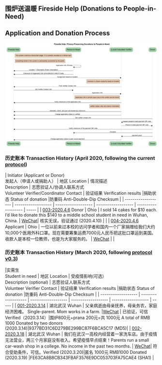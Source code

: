 ## 围炉送温暖 Fireside Help (Donations to People-in-Need)

## Application and Donation Process

![](Donations/DonationProcess.png)

### 历史账本 Transaction History (April 2020, following the current [protocol](Donations/Donations.docx))

| Initiator (Applicant or Donor) <br> 发起人（申请人或捐助人）   | 地区 Location    | 情况描述<br>Description  | 志愿验证人/协调人联系方式<br>Volunteer Verifier/Coordinator Contact | 验证结果 Verification results |捐助状态 Status of donation |防重码 Anti-Double-Dip Checksum |
| ------------------- |  ------------------- | ------------------- | ------------------- | ------------------- | ----- | 
| [003-2020.4.6](Donations/003/Donor003) Donor | Ohio | I sold 14 cakes for $10 each. I’d like to donate this $140 to a middle school student in need in Wuhan, China. | [WeChat](Donations/003/Verifier003.png)| 核实无误，验证通过 (2020.4.10) | | 
| [004-2020.4.6](Donations/004/Applicant004) Applicant | Ohio | 一位以前来过本校的访问学者和国内一个厂家捐赠给我们大约10,000个医用外科口罩。现在需要筹集运费7000元人民币把这批口罩运到美国。收款人是本校一位教师，也是为大家服务的。 | [WeChat](Donations/004/Verifier004.png) | | 


### 历史账本 Transaction History (March 2020, following [protocol v0.3](Donations/Donations-v0.3.docx))

|实需生<br>Student in need           | 地区 Location    | 受疫情影响(可选）<br>Description (optional)  | 志愿验证人联系方式<br>Volunteer Verifier Contact | 验证结果 Verification results |捐助状态 Status of donation |防重码 Anti-Double-Dip Checksum |
| ------------------- |  ------------------- | ------------------- | ------------------- | ------------------- | ----- | 
| [001-2020.3.14](Donations/001/Student001)  | 湖北武汉 Wuhan            |  父亲病逝由母亲抚养，母亲务农，家庭经济困难。  Single-parent. Mom works in a farm.            |[WeChat](Donations/001/Verifier001.jpg) | 已验证，可信 Verified（2020.3.14）|围炉800元+prana 200元=共 1000元 A total of RMB 1000 Donated by two donors (2020.3.14)|9377BD31C6D279BE299BC87F6BCA5C17 (MD5)|
| [002-2020.3.18](Donations/002/Student002) | 湖北武汉 Wuhan | 我们在武汉一高校内经营着一家洗车店。由于疫情无法营业，两三个月家庭没有收入。希望疫情早点结束！Parents run a small car-wash shop in a college. No income in the past two months. | [WeChat](Donations/002/Verifier002.jpg)| 符合受助条件，可信。Verified (2020.3.20)|匿名 1000元 RMB1000 Donated (2020.3.19) |FE63CA8B8CB343FBAF3576E9DC053703FA75CAE4 (SHA1) |

